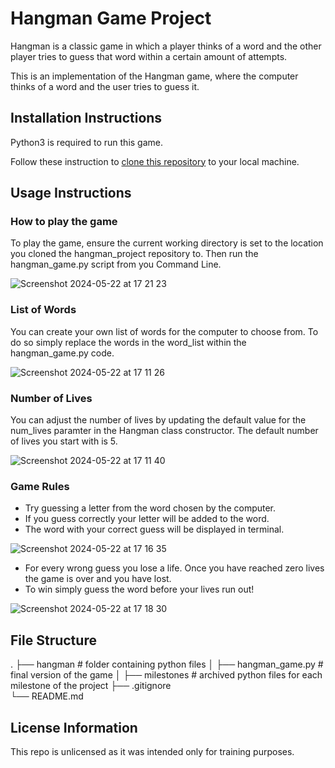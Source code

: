 # Hangman Game Project

Hangman is a classic game in which a player thinks of a word and the other player tries to guess that word within a certain amount of attempts.

This is an implementation of the Hangman game, where the computer thinks of a word and the user tries to guess it. 




## Installation Instructions
Python3 is required to run this game.

Follow these instruction to [clone this repository](https://docs.github.com/en/repositories/creating-and-managing-repositories/cloning-a-repository#cloning-a-repository) to your local machine.




## Usage Instructions

### How to play the game

To play the game, ensure the current working directory is set to the location you cloned the hangman_project repository to. 
Then run the hangman_game.py script from you Command Line.


![Screenshot 2024-05-22 at 17 21 23](https://github.com/gilesncwilliams/hangman_project/assets/150936411/1d71f32d-4423-4362-a96e-ffb03b88d3fe)

### List of Words

You can create your own list of words for the computer to choose from. 
To do so simply replace the words in the word_list within the hangman_game.py code.


![Screenshot 2024-05-22 at 17 11 26](https://github.com/gilesncwilliams/hangman_project/assets/150936411/2c99b437-3135-4453-bfab-5f756cd6751c)

### Number of Lives

You can adjust the number of lives by updating the default value for the num_lives paramter in the Hangman class constructor. 
The default number of lives you start with is 5.



![Screenshot 2024-05-22 at 17 11 40](https://github.com/gilesncwilliams/hangman_project/assets/150936411/cfb9ecd5-fafe-44c1-84b3-1806d73d501a)


### Game Rules 

- Try guessing a letter from the word chosen by the computer.
- If you guess correctly your letter will be added to the word.
- The word with your correct guess will be displayed in terminal.
  
![Screenshot 2024-05-22 at 17 16 35](https://github.com/gilesncwilliams/hangman_project/assets/150936411/01e6701c-eff5-4142-a053-f9e7f04e8b5b)

- For every wrong guess you lose a life. Once you have reached zero lives the game is over and you have lost.
- To win simply guess the word before your lives run out!
  
![Screenshot 2024-05-22 at 17 18 30](https://github.com/gilesncwilliams/hangman_project/assets/150936411/6827fb26-1df4-411a-9048-09ddaa22842b)



## File Structure

.
├── hangman                 # folder containing python files
│   ├── hangman_game.py     # final version of the game
│   ├── milestones          # archived python files for each milestone of the project 
├── .gitignore                  
└── README.md



## License Information
This repo is unlicensed as it was intended only for training purposes.
